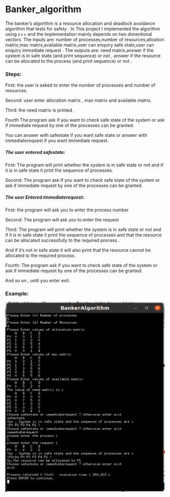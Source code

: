 # Banker_algorithm
The banker’s algorithm is a resource allocation and deadlock avoidance algorithm that tests for safety . In This project I implemented the algorithm using c++ and the implementation mainly depends on two dimentional vectors. The inputs are: number of processes,number of resources,alloation matrix,max matrix,available matrix,user can enquiry safe state,user can enquiry immediate request . The outputs are: need matrix,answer if the system is in safe state (and print sequence) or not , answer if the resource can be allocated to the process (and print sequence) or not .

### Steps:

First: the user is asked to enter the number of processes and number of resources. 

Second: user enter allocation matrix , max matrix and available matrix. 

Third: the need matrix is printed . 

Fourth The program ask if you want to check safe state of the system or ask  if immediate request by one of the processes can be granted. 

You can answer with safestate if you want safe state or answer with immediaterequest if you want immediate request. 

##### The user entered safestate: 

First: The program will print whether the system is in safe state or not and if it is in safe state it print the sequence of processes. 

Second: The program ask if you want to check safe state of the system or ask  if immediate request by one of the processes can be granted. 

##### The user Entered immediaterequest: 

First: the program will ask you to enter the process number 

Second: The program will ask you to enter the request 

Third: The program will print whether the system is in safe state or not and if it is in safe state it print the sequence of processes and that the resource can be allocated successfully to the required process . 

And if it’s not in safe state it will also print that the resource cannot be allocated to the required process. 

Fourth: The program ask if you want to check safe state of the system or ask  if immediate request by one of the processes can be granted. 

And so on , until you enter exit. 

### Example:



<div align="center">
<img src="https://github.com/nouraan-ahmed/Banker_algorithm/blob/main/img/ex.png" width="550" height="600" >  
</div>  
